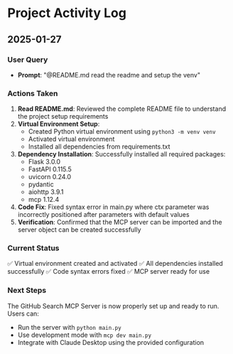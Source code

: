 # Project Activity Log

## 2025-01-27

### User Query
- **Prompt**: "@README.md read the readme and setup the venv"

### Actions Taken
1. **Read README.md**: Reviewed the complete README file to understand the project setup requirements
2. **Virtual Environment Setup**: 
   - Created Python virtual environment using `python3 -m venv venv`
   - Activated virtual environment
   - Installed all dependencies from requirements.txt
3. **Dependency Installation**: Successfully installed all required packages:
   - Flask 3.0.0
   - FastAPI 0.115.5
   - uvicorn 0.24.0
   - pydantic
   - aiohttp 3.9.1
   - mcp 1.12.4
4. **Code Fix**: Fixed syntax error in main.py where ctx parameter was incorrectly positioned after parameters with default values
5. **Verification**: Confirmed that the MCP server can be imported and the server object can be created successfully

### Current Status
✅ Virtual environment created and activated
✅ All dependencies installed successfully
✅ Code syntax errors fixed
✅ MCP server ready for use

### Next Steps
The GitHub Search MCP Server is now properly set up and ready to run. Users can:
- Run the server with `python main.py`
- Use development mode with `mcp dev main.py`
- Integrate with Claude Desktop using the provided configuration
